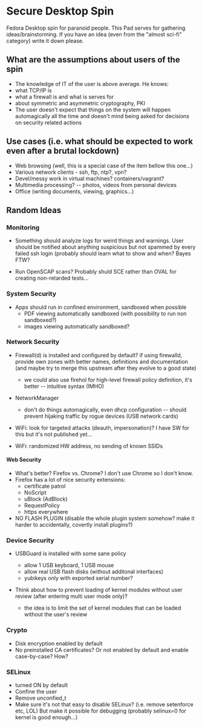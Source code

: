 # Secure Desktop Spin

Fedora Desktop spin for paranoid people. This Pad serves for gathering ideas/brainstorming. If you have an idea (even from the "almost sci-fi" category) write it down please.

## What are the assumptions about users of the spin

 * The knowledge of IT of the user is above average. He knows:
  * what TCP/IP is
  * what a firewall is and what is serves for
  * about symmetric and asymmetric cryptography, PKI
 * The user doesn't expect that things on the system will happen automagically all the time and doesn't mind being asked for decisions on security related actions

## Use cases (i.e. what should be expected to work even after a brutal lockdown)

 * Web browsing (well, this is a special case of the item bellow this one...)
 * Various network clients - ssh, ftp, ntp?, vpn?
 * Devel/messy work in virtual machines? containers/vagrant?
 * Multimedia processing? -- photos, videos from personal devices
 * Office (writing documents, viewing, graphics...)
 
## Random Ideas

### Monitoring

* Something should analyze logs for weird things and warnings. User should be notified about anything suspicious but not spammed by every failed ssh login (probably should learn what to show and when? Bayes FTW?

* Run OpenSCAP scans? Probably shuld SCE rather than OVAL for creating non-retarded tests...

### System Security

* Apps should run in confined environment, sandboxed when possible
  * PDF viewing automatically sandboxed (with possibility to run non sandboxed?)
  * images viewing automatically sandboxed?

### Network Security

 * Firewall(d) is installed and configured by default? if using firewalld, provide own zones with better names, definitions and documentation (and maybe try to merge this upstream after they evolve to a good state)
   * we could also use firehol for high-level firewall policy definition, it's better -- intuitive syntax (IMHO)

 * NetworkManager
   * don't do things automagically, even dhcp configuration -- should prevent hijaking traffic by rogue devices (USB network cards)

 * WiFi: look for targeted attacks (deauth, impersonation)? I have SW for this but it's not published yet...

 * WiFi: randomized HW address, no sending of known SSIDs

#### Web Security

 * What's better? Firefox vs. Chrome? I don't use Chrome so I don't know.
 * Firefox has a lot of nice security extensions:
   * certificate patrol
   * NoScript
   * uBlock (AdBlock)
   * RequestPolicy
   * https everywhere
 * NO FLASH PLUGIN (disable the whole plugin system somehow? make it harder to accidentally, covertly install plugins?)

### Device Security

 * USBGuard is installed with some sane policy
   * allow 1 USB keyboard, 1 USB mouse
   * allow real USB flash disks (without additonal interfaces)
   * yubikeys only with exported serial number?

 * Think about how to prevent loading of kernel modules without user review (after entering multi user mode only)?
   * the idea is to limit the set of kernel modules that can be loaded without the user's review

### Crypto

 * Disk encryption enabled by default
 * No preinstalled CA certificates? Or not enabled by default and enable case-by-case? How?
 
### SELinux

 * turned ON by default
 * Confine the user
 * Remove unconfied_t
 * Make sure it's not that easy to disable SELinux? (i.e. remove setenforce etc, LOL) But make it possible for debugging (probably selinux=0 for kernel is good enough...)

